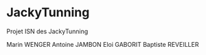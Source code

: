 # JackyTunning
Projet ISN des JackyTunning

Marin WENGER
Antoine JAMBON
Eloi GABORIT
Baptiste REVEILLER